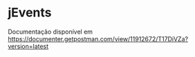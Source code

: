 # jEvents
Documentação disponível em https://documenter.getpostman.com/view/11912672/T17DiVZa?version=latest
